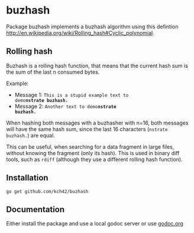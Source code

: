 # buzhash

Package buzhash implements a buzhash algorithm using this defintion <http://en.wikipedia.org/wiki/Rolling_hash#Cyclic_polynomial>.

## Rolling hash

Buzhash is a rolling hash function, that means that the current hash sum is the sum of the last n consumed bytes.

Example:

* Message 1: <code>This is a stupid example text to demo<strong>nstrate buzhash.</strong></code>
* Message 2: <code>Another text to demo<strong>nstrate buzhash.</strong></code>

When hashing both messages with a buzhasher with n=16, both messages will have the same hash sum, since the last 16 characters (`nstrate buzhash.`) are equal.

This can be useful, when searching for a data fragment in large files, without knowing the fragment (only its hash). This is used in binary diff tools, such as `rdiff` (although they use a different rolling hash function).

## Installation

`go get github.com/kch42/buzhash`

## Documentation

Either install the package and use a local godoc server or use [godoc.org](http://godoc.org/github.com/kch42/buzhash)

